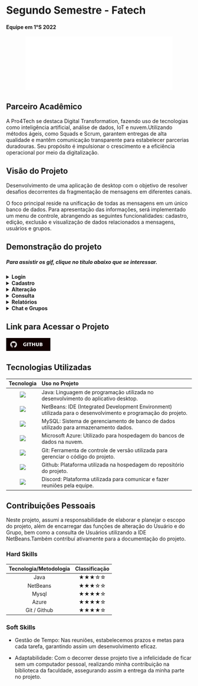 # Segundo Semestre - Fatech
#### Equipe em 1°S 2022
<div align="center">
<a href="https://github.com/Grupo-4-Fatech/API-1Semestre">
  <img src="../Img/Fatech.png" alt="GitHub" width="400">
</a>
</div>

## Parceiro Acadêmico

A Pro4Tech se destaca Digital Transformation, fazendo uso de tecnologias como inteligência artificial, análise de dados, IoT e nuvem.Utilizando métodos ágeis, como Squads e Scrum, garantem entregas de alta qualidade e mantêm comunicação transparente para estabelecer parcerias duradouras. Seu propósito é impulsionar o crescimento e a eficiência operacional por meio da digitalização.

## Visão do Projeto 

Desenvolvimento de uma aplicação de desktop com o objetivo de resolver desafios decorrentes da fragmentação de mensagens em diferentes canais.

O foco principal reside na unificação de todas as mensagens em um único banco de dados. Para apresentação das informações, será implementado um menu de controle, abrangendo as seguintes funcionalidades: cadastro, edição, exclusão e visualização de dados relacionados a mensagens, usuários e grupos. 

## Demonstração do projeto

##### Para assistir os gif, clique no título abaixo que se interessar.

<details>
<summary><b>Login </b></summary>
  <br align="center">
    <tr>
     <img src="../Img/segundo/Login.gif"/>
    </tr>
</details>

<details>
<summary><b>Cadastro </b></summary>
  <br align="center">
    <tr>
     <img src="../Img/segundo/Cadastro.gif"/>
    </tr>
</details>


<details>
<summary><b>Alteração </b></summary>
  <br align="center">
    <tr>
     <img src="../Img/segundo/Alterar.gif"/>
    </tr>
</details>

<details>
<summary><b>Consulta </b></summary>
  <br align="center">
    <tr>
     <img src="../Img/segundo/Consultar.gif"/>
    </tr>
</details>

<details>
<summary><b>Relatórios </b></summary>
  <br align="center">
    <tr>
     <img src="../Img/segundo/Relatório.gif"/>
    </tr>
</details>

<details>
<summary><b>Chat e Grupos </b></summary>
  <br align="center">
    <tr>
     <img src="../Img/segundo/Chat e Grupos.gif"/>
    </tr>
</details>


## Link para Acessar o Projeto

<a href="https://github.com/Grupo-4-Fatech/API-2Semestre">
  <img src="../Img/GitHub.svg" alt="GitHub" width="120">
</a>


## Tecnologias Utilizadas

|Tecnologia	|Uso no Projeto|
| :---: | :--- | 
|<img src="https://skillicons.dev/icons?i=java" height="50">|Java: Linguagem de programação utilizada no desenvolvimento do aplicativo desktop.|
|<img src="https://upload.wikimedia.org/wikipedia/commons/thumb/9/98/Apache_NetBeans_Logo.svg/888px-Apache_NetBeans_Logo.svg.png" height="50">| NetBeans: IDE (Integrated Development Environment) utilizada para o desenvolvimento e programação do projeto. |
|<img src="https://skillicons.dev/icons?i=mysql" height="50">|MySQL: Sistema de gerenciamento de banco de dados utilizado para armazenamento dados.|
|<img src="https://skillicons.dev/icons?i=azure" height="50">|Microsoft Azure: Utilizado para  hospedagem do  bancos de dados na nuvem.|
|<img src="https://skillicons.dev/icons?i=git" height="50">|Git: Ferramenta de controle de versão utilizada para gerenciar o código do projeto.|
|<img src="https://skillicons.dev/icons?i=github" height="50">|Github: Plataforma utilizada na hospedagem do repositório do projeto.|
|<img src="https://skillicons.dev/icons?i=discord" height="50">|Discord: Plataforma utilizada para comunicar e fazer reuniões pela equipe. |


## Contribuições Pessoais

Neste projeto, assumi a responsabilidade de elaborar e planejar o escopo do projeto, além de encarregar das funções de alteração do Usuário e do Grupo, bem como a consulta de Usuários utilizando a IDE NetBeans.Também contribuí ativamente para a documentação do projeto.


### Hard Skills

|Tecnologia/Metodologia|Classificação|
| :---: | :---: | 
|Java|★★★☆☆|
|NetBeans|★★★☆☆|
|Mysql|★★★★☆|
|Azure|★★★★☆|
|Git / Github|★★★★☆|


### Soft Skills

- Gestão de Tempo: Nas reuniões, estabelecemos prazos e metas para cada tarefa, garantindo assim um desenvolvimento eficaz.

- Adaptabilidade:  Com o decorrer desse projeto tive a infelicidade de ficar sem um computador pessoal, realizando minha contribuição na biblioteca da faculdade, assegurando assim a entrega da minha parte no projeto.





